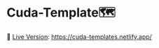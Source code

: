 # Cuda-Template🗺️

🚀 [Live Version](https://cuda-template-task-1.netlify.app/ "Cuda Template"): https://cuda-templates.netlify.app/
